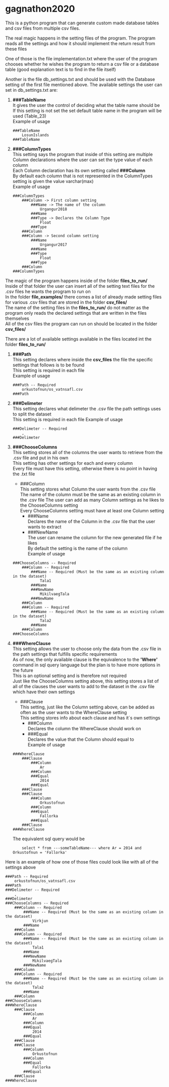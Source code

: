 # gagnathon2020

This is a python program that can generate custom made database tables and csv files from multiple csv files.

The real magic happens in the setting files of the program.
The program reads all the settings and how it should implement the return result from these files

One of those is the file implementation.txt where the user of the program chooses whether he wishes the program to return a csv file or a database table (good explanation text is to find in the file itself)

Another is the file db_settings.txt and should be used with the Database setting of the first file mentioned above.
The available settings the user can set in db_settings.txt are: 
1.  **###TableName**  
    It gives the user the control of deciding what the table name should be  
    If this setting is not set the set default table name in the program will be used (Table_23)  
    Example of usage  
    ```
    ###TableName
        LosunIslands
    ###TableName
    ```

2.  **###ColumnTypes**  
    This setting says the program that inside of this setting are multiple Column declarations where the user can set the type value of each column  
    Each Column declaration has its own setting called **###Column**  
    By default each column that is not represented in the ColumnTypes setting is given the value varchar(max)  
    Example of usage  
    ```
    ###ColumnTypes
        ###Column -> First column setting
            ###Name -> The name of the column
                Urgangur2018
            ###Name
            ###Type -> Declares the Column Type
                Float
            ###Type
        ###Column
        ###Column -> Second column setting
            ###Name
                Urgangur2017
            ###Name
            ###Type
                Float
            ###Type
        ###Column
    ###ColumnTypes
    ```


The magic of the program happens inside of the folder **files_to_run/**  
Inside of that folder the user can insert all of the setting text files for the .csv files he wants the program to run on  
In the folder **file_examples/** there comes a list of already made setting files for various .csv files that are stored in the folder **csv_files/**  
The name of the setting files in the **files_to_run/** do not matter as the program only reads the declared settings that are written in the files themselves  
All of the csv files the program can run on should be located in the folder **csv_files/**    

There are a lot of available settings available in the files located int the folder **files_to_run/**  
1.  **###Path**  
    This setting declares where inside the **csv_files** the file the specific settings that follows is to be found  
    This setting is required in each file  
    Example of usage
    ```
    ###Path -- Required
        orkustofnun/os_vatnsafl.csv
    ###Path
    ```

2.  **###Delimeter**  
    This setting declares what delimeter the .csv file the path settings uses to split the dataset  
    This setting is required in each file 
    Example of usage
    ```
    ###Delimeter -- Required
        ,
    ###Delimeter
    ```

3.  **###ChooseColumns**  
    This setting stores all of the columns the user wants to retrieve from the .csv file and put in his own  
    This setting has other settings for each and every column  
    Every file must have this setting, otherwise there is no point in having the .txt file  
    -   ###Column  
        This setting stores what Column the user wants from the .csv file  
        The name of the column must be the same as an existing column in the .csv file
        The user can add as many Column settings as he likes to the ChooseColumns setting  
        Every ChooseColumns setting must have at least one Column setting  
        -   ###Name  
            Declares the name of the Column in the .csv file that the user wants to extract
        -   ###NewName  
            The user can rename the column for the new generated file if he likes  
            By default the setting is the name of the column  
    Example of usage
    ```
    ###ChooseColumns -- Required
        ###Column -- Required
            ###Name -- Required (Must be the same as an existing column in the dataset)
                Tala1
            ###Name
            ###NewName
                MikilvaegTala
            ###NewName
        ###Column
        ###Column -- Required
            ###Name -- Required (Must be the same as an existing column in the dataset)
                Tala2
            ###Name
        ###Column
    ###ChooseColumns
    ```

4.  **###WhereClause**  
    This setting allows the user to choose only the data from the .csv file in the path settings that fulfills specific requirements  
    As of now, the only available clause is the equivalence to the **'Where'** command in sql query language but the plan is to have more options in the future    
    This is an optional setting and is therefore not required  
    Just like the ChooseColumns setting above, this setting stores a list of all of the clauses the user wants to add to the dataset in the .csv file  which have their own settings  
    -   ###Clause  
        This setting, just like the Column setting above, can be added as often as the user wants to the WhereClause setting  
        This setting stores info about each clause and has it´s own settings  
        -   ###Column  
            Declares the column the WhereClause should work on  
        -   ###Equal  
            Declares the value that the Column should equal to  
    Example of usage
    ```
    ###WhereClause
        ###Clause
            ###Column
                Ar
            ###Column
            ###Equal
                2014
            ###Equal
        ###Clause
        ###Clause
            ###Column
                Orkustofnun
            ###Column
            ###Equal
                Fallorka
            ###Equal
        ###Clause
    ###WhereClause
    ```
    The equivalent sql query would be 
    ```
        select * from ---someTableName--- where Ar = 2014 and Orkustofnun = 'Fallorka'
    ```
        

Here is an example of how one of those files could look like with all of the settings above  
```
###Path -- Required
    orkustofnun/os_vatnsafl.csv
###Path
###Delimeter -- Required
    ,
###Delimeter
###ChooseColumns -- Required
    ###Column -- Required
        ###Name -- Required (Must be the same as an existing column in the dataset)
            Virkjun
        ###Name
    ###Column
    ###Column -- Required
        ###Name -- Required (Must be the same as an existing column in the dataset)
            Tala1
        ###Name
        ###NewName
            MikilvaegTala
        ###NewName
    ###Column
    ###Column -- Required
        ###Name -- Required (Must be the same as an existing column in the dataset)
            Tala2
        ###Name
    ###Column
###ChooseColumns
###WhereClause
    ###Clause
        ###Column
            Ar
        ###Column
        ###Equal
            2014
        ###Equal
    ###Clause
    ###Clause
        ###Column
            Orkustofnun
        ###Column
        ###Equal
            Fallorka
        ###Equal
    ###Clause
###WhereClause
```